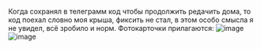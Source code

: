 Когда сохранял в телеграмм код чтобы продолжить редачить дома, то код поехал словно моя крыша, фиксить  не стал, в этом особо смысла я не увидел, всё зробило и норм.
Фотокарточки прилагаются:
![image](https://github.com/Maslyatiy/YAkobiLogin/assets/73582371/c3f10b5a-9274-4322-8201-fccfabcf0fd2)
![image](https://github.com/Maslyatiy/YAkobiLogin/assets/73582371/9db53e97-d06a-41be-9f1a-46b79a0b3c9e)



